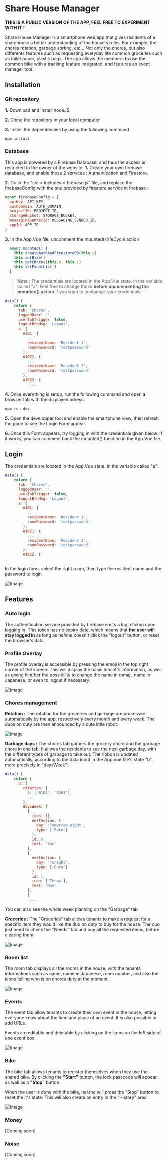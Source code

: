 # Share House Manager

**THIS IS A PUBLIC VERSION OF THE APP, FEEL FREE TO EXPERIMENT WITH IT !**

Share House Manager is a smartphone web app that gives residents of a sharehouse a better understanding of the house's rules. For example, the chores rotation, garbage sorting, etc...
Not only the chores, but also differents features such as requesting everyday life common groceries such as toilet paper, plastic bags. The app allows the members to use the common bike with a tracking feature integrated, and features an event manager tool.

## Installation

### Git repository

**1.** Download and install nodeJS

**2.** Clone the repository in your local computer

**3.** Install the dependencies by using the following command

```bash
npm install
```

### Database

This app is powered by a Firebase Database, and thus the access is restricted to the owner of the website.
**1.** Create your own firebase database, and enable those 2 services : Authentication and Firestore.

**2.** Go in the "src > includes > firebase.js" file, and replace the firebaseConfig with the one provided by firestore service in firebase :

```javascript
const firebaseConfig = {
  apiKey: API_KEY,
  authDomain: AUTH_DOMAIN,
  projectId: PROJECT_ID,
  storageBucket: STORAGE_BUCKET,
  messagingSenderId: MESSAGING_SENDER_ID,
  appId: APP_ID
}
```

**3.** In the App.Vue file, uncomment the mounted() lifeCycle action

```javascript
  async mounted() {
    this.createAuthAndFirestoreDB(this.a)
    this.setBike()
    this.setChores(this.b, this.c)
    this.setEventList()
  }
```

> **Note :**
> The credentials are located in the App.Vue state, in the variable called "a". Feel free to change those **before uncommenting the mounted() action** if you want to customize your credentials:

```javascript
data() {
    return {
      tab: 'Chores',
      loggedUser: '',
      userTabTrigger: false,
      logoutBtnMsg: 'Logout',
      a: {
        A101: {
          ...
          residentName: 'Resident 1',
          roomPassword: 'testpassword'
        },
        A1021: {
          ...
          residentName: 'Resident 2',
          roomPassword: 'testpassword'
        },
        A1022: {
           ...
```

**4.** Once everything is setup, run the following command and open a browser tab with the displayed adress:

```bash
npm run dev
```

**5.** Open the developper tool and enable the smartphone view, then refresh the page to see the Login Form appear.

**6.** Once this Form appears, try logging in with the credentials given below. If it works, you can comment back the mounted() function in the App.Vue file.

## Login

The credentials are located in the App.Vue state, in the variable called "a":

```javascript
data() {
    return {
      tab: 'Chores',
      loggedUser: '',
      userTabTrigger: false,
      logoutBtnMsg: 'Logout',
      a: {
        A101: {
          ...
          residentName: 'Resident 1',
          roomPassword: 'testpassword'
        },
        A1021: {
          ...
          residentName: 'Resident 2',
          roomPassword: 'testpassword'
        },
        A1022: {
           ...
```

In the login form, select the right room, then type the resident name and the password to login

![Image](Media/ShareHouseLogin.gif)

## Features

### Auto login

The authentication service provided by firebase emits a login token upon logging in. This token has no expiry date, which means that **the user will stay logged in** as long as he/she doesn't click the "logout" button, or reset the browser's data.

### Profile Overlay

The profile overlay is accessible by pressing the emoji in the top right corner of the screen. This will display the basic tenant's information, as well as giving him/her the possibility to change the name in romaji, name in Japanese, or even to logout if necessary.

![Image](Media/ShareHouseOverlay.gif)

### Chores management

**Rotation :**
The rotation for the groceries and garbage are processed automatically by the app, respectively every month and every week. The duos on duty are then announced by a cute little robot.

![Image](Media/ShareHouseRobot.gif)

**Garbage days :**
The chores tab gathers the grocery chore and the garbage chore in one tab. It allows the residents to see the next garbage day, with the different types of garbage to take out. The ribbon is updated automatically, according to the data input in the App.vue file's state "b", more precisely in "daysWeek":

```javascript
data() {
    return {
      b: {
        rotation: {
          0: ['B104', 'B201'],
          ...
        },
        daysWeek: [
          {
            icon: [],
            nextAction: {
              day: 'Tomorrow night',
              type: ['Burn']
            },
            id: 0,
            text: 'Sun'
          },
          {
            nextAction: {
              day: 'Tonight',
              type: ['Burn']
            },
            id: 1,
            icon: ['Throw'],
            text: 'Mon'
          },
          {
           ...
```

You can also see the whole week planning on the "Garbage" tab

**Groceries :** The "Groceries" tab allows tenants to make a request for a specific item they would like the duo on duty to buy for the house. The duo just need to check the "Needs" tab and buy all the requested items, before clearing them.

![Image](Media/ShareHouseOrdersNeeds.gif)

### Room list

The room tab displays all the rooms in the house, with the tenants informations such as name, name in Japanese, room number, and also the icons telling who is on chores duty at the moment.

![Image](Media/ShareHouseRooms.gif)

### Events

The event tab allow tenants to create their own event in the house, letting everyone know about the time and place of an event. It is also possible to add URLs.

Events are editable and deletable by clicking on the icons on the left side of one event box.

![Image](Media/ShareHouseEvents.gif)

### Bike

The bike tab allows tenants to register themselves when they use the shared bike. By clicking the **"Start"** button, the lock passcode will appear, as well as a **"Stop"** button.

When the user is done with the bike, he/she will press the "Stop" button to reset the it's state. This will also create an entry in the "History" area.

![Image](Media/ShareHouseBike.gif)

### Money

[Coming soon]

### Noise

[Coming soon]

